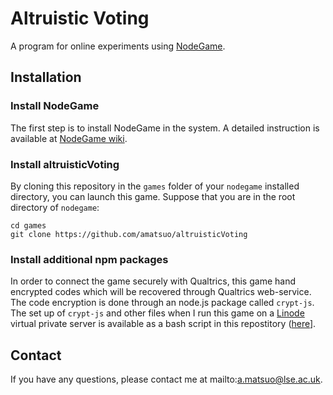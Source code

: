 # Altruistic Voting

A program for online experiments using [NodeGame](https://github.com/nodeGame/nodegame/).

## Installation
### Install NodeGame
The first step is to install NodeGame in the system. A detailed instruction is available at [NodeGame wiki](https://github.com/nodeGame/nodegame/wiki/Getting-Started-v3).

### Install altruisticVoting

By cloning this repository in the `games` folder of your `nodegame` installed directory, you can launch this game. Suppose that you are in the root directory of `nodegame`:
```
cd games
git clone https://github.com/amatsuo/altruisticVoting
```

### Install additional npm packages

In order to connect the game securely with Qualtrics, this game hand encrypted codes which will be recovered through Qualtrics web-service. The code encryption is done through an node.js package called `crypt-js`. The set up of `crypt-js` and other files when I run this game on a [Linode](https://www.linode.com/) virtual private server is available as a bash script in this repostitory ([here](https://github.com/amatsuo/altruisticVoting/blob/master/other_files/linode_setup.sh)].

## Contact
If you have any questions, please contact me at mailto:a.matsuo@lse.ac.uk.


